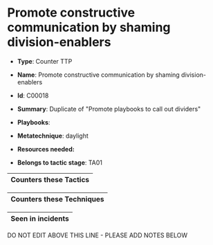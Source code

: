 # Promote constructive communication by shaming division-enablers

* **Type**: Counter TTP

* **Name**: Promote constructive communication by shaming division-enablers

* **Id**: C00018

* **Summary**: Duplicate of "Promote playbooks to call out dividers"

* **Playbooks**: 

* **Metatechnique**: daylight

* **Resources needed:** 

* **Belongs to tactic stage**: TA01


| Counters these Tactics |
| ---------------------- |



| Counters these Techniques |
| ------------------------- |



| Seen in incidents |
| ----------------- |


DO NOT EDIT ABOVE THIS LINE - PLEASE ADD NOTES BELOW